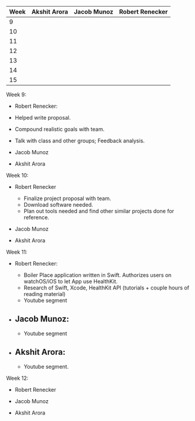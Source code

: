 | Week | Akshit Arora | Jacob Munoz | Robert Renecker |
|------|--------------|-------------|-----------------|
| 9    |              |             |                 |
| 10   |              |             |                 |
| 11   |              |             |                 |
| 12   |              |             |                 |
| 13   |              |             |                 |
| 14   |              |             |                 |
| 15   |              |             |                 |



Week 9:
 - Robert Renecker:
  - Helped write proposal.
  - Compound realistic goals with team.
  - Talk with class and other groups; Feedback analysis.

 - Jacob Munoz

 - Akshit Arora

 Week 10:
  - Robert Renecker
    - Finalize project proposal with team.
    - Download software needed.
    - Plan out tools needed and find other similar projects done for reference.

  - Jacob Munoz

  - Akshit Arora



Week 11:

- Robert Renecker:
  - Boiler Place application written in Swift. Authorizes users on watchOS/iOS to let App use HealthKit.
  - Research of Swift, Xcode, HealthKit API (tutorials + couple hours of reading material)
  - Youtube segment

- Jacob Munoz:
  -
  - Youtube segment

- Akshit Arora:
  -
  - Youtube segment.


Week 12:
 - Robert Renecker

 - Jacob Munoz

 - Akshit Arora
